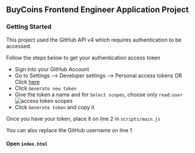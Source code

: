 
## BuyCoins Frontend Engineer Application Project

### Getting Started
This project used the GitHub API v4 which requires authentication to be accessed.

Follow the steps below to get your authentication access token

- Sign into your GitHub Account
- Go to Settings --> Developer settings --> Personal access tokens OR Click [here](https://github.com/settings/tokens)
- Click ``Generate new token ``
-  Give the token a name and for ``Select scopes``, choose only ``read:user`` <br />
![access token scopes](https://image.prntscr.com/image/HTYUS_R9TRqX486kz2aCYA.png)
- Click ``Generate token`` and copy it


Once you have your token, place it on line 2 in ``scripts/main.js``

You can also replace the GitHub username on line 1




#### Open ``index.html``  
